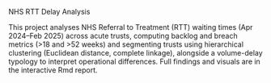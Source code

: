 NHS RTT Delay Analysis

This project analyses NHS Referral to Treatment (RTT) waiting times (Apr 2024–Feb 2025) across acute trusts, computing backlog and breach metrics (>18 and >52 weeks) and segmenting trusts using hierarchical clustering (Euclidean distance, complete linkage), alongside a volume-delay typology to interpret operational differences. Full findings and visuals are in the interactive Rmd report.
